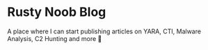 
# Rusty Noob Blog

A place where I can start publishing articles on YARA, CTI, Malware Analysis, C2 Hunting and more 🐧 




